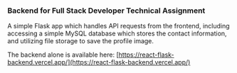 ### Backend for Full Stack Developer Technical Assignment

A simple Flask app which handles API requests from the frontend, including accessing a simple MySQL database which stores the contact information, and utilizing file storage to save the profile image.

The backend alone is available here: [https://react-flask-backend.vercel.app/](https://react-flask-backend.vercel.app/)
